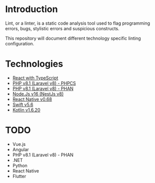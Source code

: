 # Introduction

Lint, or a linter, is a static code analysis tool used to flag programming errors, bugs, stylistic errors and suspicious constructs.

This repository will document different technology specific linting configuration.

# Technologies

- [React with TypeScript](react-typescript-eslint.md)
- [PHP v8.1 (Laravel v8) - PHPCS](php-laravel-phpcs.md)
- [PHP v8.1 (Laravel v8) - PHAN](php-laravel-phan.md)
- [Node.Js v16 (NestJs v8)](node-nest-eslint.md)
- [React Native v0.68](react-native-eslint.md)
- [Swift v5.6](swift-swiftlint.md)
- [Kotlin v1.6.20](kotlin-ktlint.md)

# TODO

- Vue.js
- Angular
- PHP v8.1 (Laravel v8) - PHAN
- .NET
- Python
- React Native
- Flutter
